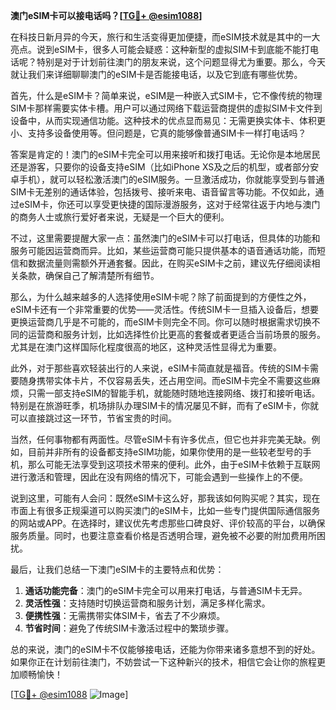 **澳门eSIM卡可以接电话吗？[[TG💪+ @esim1088](https://t.me/s/esim1088)]**

在科技日新月异的今天，旅行和生活变得更加便捷，而eSIM技术就是其中的一大亮点。说到eSIM卡，很多人可能会疑惑：这种新型的虚拟SIM卡到底能不能打电话呢？特别是对于计划前往澳门的朋友来说，这个问题显得尤为重要。那么，今天就让我们来详细聊聊澳门的eSIM卡是否能接电话，以及它到底有哪些优势。

首先，什么是eSIM卡？简单来说，eSIM是一种嵌入式SIM卡，它不像传统的物理SIM卡那样需要实体卡槽。用户可以通过网络下载运营商提供的虚拟SIM卡文件到设备中，从而实现通信功能。这种技术的优点显而易见：无需更换实体卡、体积更小、支持多设备使用等。但问题是，它真的能够像普通SIM卡一样打电话吗？

答案是肯定的！澳门的eSIM卡完全可以用来接听和拨打电话。无论你是本地居民还是游客，只要你的设备支持eSIM（比如iPhone XS及之后的机型，或者部分安卓手机），就可以轻松激活澳门的eSIM服务。一旦激活成功，你就能享受到与普通SIM卡无差别的通话体验，包括拨号、接听来电、语音留言等功能。不仅如此，通过eSIM卡，你还可以享受更快捷的国际漫游服务，这对于经常往返于内地与澳门的商务人士或旅行爱好者来说，无疑是一个巨大的便利。

不过，这里需要提醒大家一点：虽然澳门的eSIM卡可以打电话，但具体的功能和服务可能因运营商而异。比如，某些运营商可能只提供基本的语音通话功能，而短信和数据流量则需额外开通套餐。因此，在购买eSIM卡之前，建议先仔细阅读相关条款，确保自己了解清楚所有细节。

那么，为什么越来越多的人选择使用eSIM卡呢？除了前面提到的方便性之外，eSIM卡还有一个非常重要的优势——灵活性。传统SIM卡一旦插入设备后，想要更换运营商几乎是不可能的，而eSIM卡则完全不同。你可以随时根据需求切换不同的运营商和服务计划，比如选择性价比更高的套餐或者更适合当前场景的服务。尤其是在澳门这样国际化程度很高的地区，这种灵活性显得尤为重要。

此外，对于那些喜欢轻装出行的人来说，eSIM卡简直就是福音。传统的SIM卡需要随身携带实体卡片，不仅容易丢失，还占用空间。而eSIM卡完全不需要这些麻烦，只需一部支持eSIM的智能手机，就能随时随地连接网络、拨打和接听电话。特别是在旅游旺季，机场排队办理SIM卡的情况屡见不鲜，而有了eSIM卡，你就可以直接跳过这一环节，节省宝贵的时间。

当然，任何事物都有两面性。尽管eSIM卡有许多优点，但它也并非完美无缺。例如，目前并非所有的设备都支持eSIM功能，如果你使用的是一些较老型号的手机，那么可能无法享受到这项技术带来的便利。此外，由于eSIM卡依赖于互联网进行激活和管理，因此在没有网络的情况下，可能会遇到一些操作上的不便。

说到这里，可能有人会问：既然eSIM卡这么好，那我该如何购买呢？其实，现在市面上有很多正规渠道可以购买澳门的eSIM卡，比如一些专门提供国际通信服务的网站或APP。在选择时，建议优先考虑那些口碑良好、评价较高的平台，以确保服务质量。同时，也要注意查看价格是否透明合理，避免被不必要的附加费用所困扰。

最后，让我们总结一下澳门eSIM卡的主要特点和优势：

1. **通话功能完备**：澳门的eSIM卡完全可以用来打电话，与普通SIM卡无异。
2. **灵活性强**：支持随时切换运营商和服务计划，满足多样化需求。
3. **便携性强**：无需携带实体SIM卡，省去了不少麻烦。
4. **节省时间**：避免了传统SIM卡激活过程中的繁琐步骤。

总的来说，澳门的eSIM卡不仅能够接电话，还能为你带来诸多意想不到的好处。如果你正在计划前往澳门，不妨尝试一下这种新兴的技术，相信它会让你的旅程更加顺畅愉快！

[[TG💪+ @esim1088](https://t.me/s/esim1088) ![Image](https://i.postimg.cc/4NQfJmqS/Snipaste-2025-05-13-00-14-12.png)]